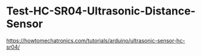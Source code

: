 # Test-HC-SR04-Ultrasonic-Distance-Sensor

https://howtomechatronics.com/tutorials/arduino/ultrasonic-sensor-hc-sr04/
